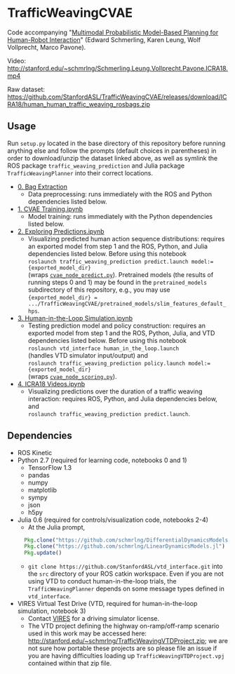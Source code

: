 # TrafficWeavingCVAE

Code accompanying "[Multimodal Probabilistic Model-Based Planning for Human-Robot Interaction](https://arxiv.org/abs/1710.09483)" (Edward Schmerling, Karen Leung, Wolf Vollprecht, Marco Pavone).

Video: http://stanford.edu/~schmrlng/Schmerling.Leung.Vollprecht.Pavone.ICRA18.mp4

Raw dataset: https://github.com/StanfordASL/TrafficWeavingCVAE/releases/download/ICRA18/human_human_traffic_weaving_rosbags.zip

## Usage
Run `setup.py` located in the base directory of this repository before running anything else and follow the prompts (default choices in parentheses) in order to download/unzip the dataset linked above, as well as symlink the ROS package `traffic_weaving_prediction` and Julia package `TrafficWeavingPlanner` into their correct locations.
- [0. Bag Extraction](0.%20Bag%20Extraction.ipynb)
  - Data preprocessing: runs immediately with the ROS and Python dependencies listed below.
- [1. CVAE Training.ipynb](1.%20CVAE%20Training.ipynb)
  - Model training: runs immediately with the Python dependencies listed below.
- [2. Exploring Predictions.ipynb](2.%20Exploring%20Predictions.ipynb)
  - Visualizing predicted human action sequence distributions: requires an exported model from step 1 and the ROS, Python, and Julia dependencies listed below. Before using this notebook  
  `roslaunch traffic_weaving_prediction predict.launch model:={exported_model_dir}`  
  (wraps [`cvae_node_predict.py`](traffic_weaving_prediction/scripts/cvae_node_predict.py)). Pretrained models (the results of running steps 0 and 1) may be found in the `pretrained_models` subdirectory of this repository, e.g., you may use `{exported_model_dir} = .../TrafficWeavingCVAE/pretrained_models/slim_features_default_hps`.
- [3. Human-in-the-Loop Simulation.ipynb](3.%20Human-in-the-Loop%20Simulation.ipynb)
  - Testing prediction model and policy construction: requires an exported model from step 1 and the ROS, Python, Julia, and VTD dependencies listed below. Before using this notebook  
  `roslaunch vtd_interface human_in_the_loop.launch`  
  (handles VTD simulator input/output) and  
  `roslaunch traffic_weaving_prediction policy.launch model:={exported_model_dir}`  
  (wraps [`cvae_node_scoring.py`](traffic_weaving_prediction/scripts/cvae_node_scoring.py)).
- [4. ICRA18 Videos.ipynb](4.%20ICRA18%20Videos.ipynb)
  - Visualizing predictions over the duration of a traffic weaving interaction: requires ROS, Python, and Julia dependencies below, and  
  `roslaunch traffic_weaving_prediction predict.launch`.

## Dependencies
- ROS Kinetic
- Python 2.7 (required for learning code, notebooks 0 and 1)
  - TensorFlow 1.3
  - pandas
  - numpy
  - matplotlib
  - sympy
  - json
  - h5py
- Julia 0.6 (required for controls/visualization code, notebooks 2-4)
  - At the Julia prompt,  
  ```julia
    Pkg.clone("https://github.com/schmrlng/DifferentialDynamicsModels.jl")
    Pkg.clone("https://github.com/schmrlng/LinearDynamicsModels.jl")
    Pkg.update()
  ```
  - `git clone https://github.com/StanfordASL/vtd_interface.git` into the `src` directory of your ROS catkin workspace. Even if you are not using VTD to conduct human-in-the-loop trials, the `TrafficWeavingPlanner` depends on some message types defined in `vtd_interface`.
- VIRES Virtual Test Drive (VTD, required for human-in-the-loop simulation, notebook 3)
  - Contact [VIRES](https://vires.com/vtd-vires-virtual-test-drive/) for a driving simulator license.
  - The VTD project defining the highway on-ramp/off-ramp scenario used in this work may be accessed here: http://stanford.edu/~schmrlng/TrafficWeavingVTDProject.zip; we are not sure how portable these projects are so please file an issue if you are having difficulties loading up `TrafficWeavingVTDProject.vpj` contained within that zip file.

